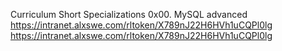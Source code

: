 Curriculum
Short Specializations 
0x00. MySQL advanced
https://intranet.alxswe.com/rltoken/X789nJ22H6HVh1uCQPl0lg
https://intranet.alxswe.com/rltoken/X789nJ22H6HVh1uCQPl0lg
